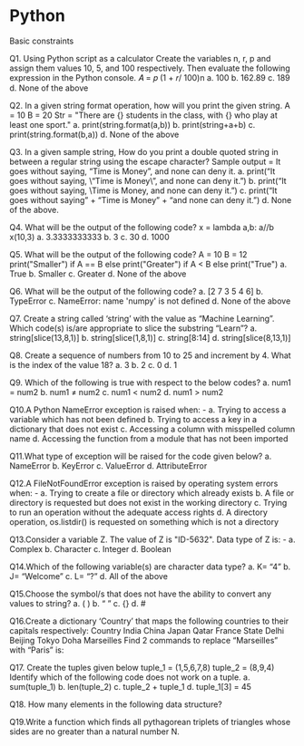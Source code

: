 # Python
Basic constraints

Q1. Using Python script as a calculator
Create the variables n, r, p and assign them values 10, 5, and 100 respectively. Then
evaluate the following expression in the Python console.
𝐴 = 𝑝 (1 + 𝑟/ 100)n
a. 100
b. 162.89
c. 189
d. None of the above

Q2. In a given string format operation, how will you print the given string.
A = 10
B = 20
Str = "There are {} students in the class, with {} who play at least one sport."
a. print(string.format(a,b))
b. print(string+a+b)
c. print(string.format(b,a))
d. None of the above

Q3. In a given sample string, How do you print a double quoted string in between a
regular
string using the escape character?
Sample output = It goes without saying, “Time is Money”, and none can deny it.
a. print(“It goes without saying, \“Time is Money\”, and none can deny it.”)
b. print(“It goes without saying, \Time is Money\, and none can deny it.”)
c. print(“It goes without saying” + “Time is Money” + “and none can deny it.”)
d. None of the above.

Q4. What will be the output of the following code?
x = lambda a,b: a//b
x(10,3)
a. 3.3333333333
b. 3
c. 30
d. 1000

Q5. What will be the output of the following code?
A = 10
B = 12
print("Smaller") if A == B else print("Greater") if A < B else print("True")
a. True
b. Smaller
c. Greater
d. None of the above

Q6. What will be the output of the following code?
a. [2 7 3 5 4 6]
b. TypeError
c. NameError: name 'numpy' is not defined
d. None of the above

Q7. Create a string called ‘string’ with the value as “Machine Learning”. Which code(s)
is/are appropriate to slice the substring “Learn”?
a. string[slice(13,8,1)]
b. string[slice(1,8,1)]
c. string[8:14]
d. string[slice(8,13,1)]

Q8. Create a sequence of numbers from 10 to 25 and increment by 4. What is the index
of the
value 18?
a. 3
b. 2
c. 0
d. 1

Q9. Which of the following is true with respect to the below codes?
a. num1 = num2
b. num1 ≠ num2
c. num1 < num2
d. num1 > num2

Q10.A Python NameError exception is raised when: -
a. Trying to access a variable which has not been defined
b. Trying to access a key in a dictionary that does not exist
c. Accessing a column with misspelled column name
d. Accessing the function from a module that has not been imported

Q11.What type of exception will be raised for the code given below?
a. NameError
b. KeyError
c. ValueError
d. AttributeError

Q12.A FileNotFoundError exception is raised by operating system errors when: -
a. Trying to create a file or directory which already exists
b. A file or directory is requested but does not exist in the working directory
c. Trying to run an operation without the adequate access rights
d. A directory operation, os.listdir() is requested on something which is not a
directory

Q13.Consider a variable Z. The value of Z is "ID-5632". Data type of Z is: -
a. Complex
b. Character
c. Integer
d. Boolean

Q14.Which of the following variable(s) are character data type?
a. K= “4”
b. J= “Welcome”
c. L= “?”
d. All of the above

Q15.Choose the symbol/s that does not have the ability to convert any values to string?
a. ( )
b. “ ”
c. {}
d. #

Q16.Create a dictionary ‘Country’ that maps the following countries to their capitals
respectively:
Country India China Japan Qatar France
State Delhi Beijing Tokyo Doha Marseilles
Find 2 commands to replace “Marseilles” with “Paris” is:

Q17. Create the tuples given below
tuple_1 = (1,5,6,7,8)
tuple_2 = (8,9,4)
Identify which of the following code does not work on a tuple.
a. sum(tuple_1)
b. len(tuple_2)
c. tuple_2 + tuple_1
d. tuple_1[3] = 45

Q18. How many elements in the following data structure?

Q19.Write a function which finds all pythagorean triplets of triangles whose sides are no greater than a natural number N.
